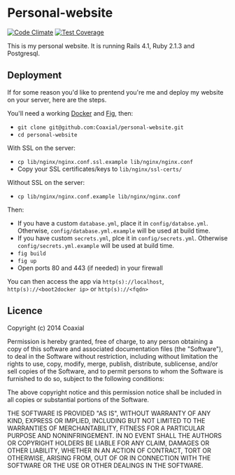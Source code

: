 # Personal-website
[![Code Climate](https://codeclimate.com/github/Coaxial/personal-website/badges/gpa.svg)](https://codeclimate.com/github/Coaxial/personal-website)
[![Test Coverage](https://codeclimate.com/github/Coaxial/personal-website/badges/coverage.svg)](https://codeclimate.com/github/Coaxial/personal-website)

This is my personal website. It is running Rails 4.1, Ruby 2.1.3 and Postgresql.
## Deployment
If for some reason you'd like to prentend you're me and deploy my website on your server, here are the steps.

You'll need a working [Docker](https://docs.docker.com/installation/#installation) and [Fig](http://www.fig.sh/install.html), then:

* `git clone git@github.com:Coaxial/personal-website.git`
* `cd personal-website`

With SSL on the server:

* `cp lib/nginx/nginx.conf.ssl.example lib/nginx/nginx.conf`
* Copy your SSL certificates/keys to `lib/nginx/ssl-certs/`

Without SSL on the server:

* `cp lib/nginx/nginx.conf.example lib/nginx/nginx.conf`

Then:

* If you have a custom `database.yml`, place it in `config/databse.yml`. Otherwise, `config/database.yml.example`
will be used at build time.
* If you have  custom `secrets.yml`, plce it in `config/secrets.yml`. Otherwise `config/secrets.yml.example` will be
used at build time.
* `fig build`
* `fig up`
* Open ports 80 and 443 (if needed) in your firewall

You can then access the app via `http(s)://localhost`, `http(s)://<boot2docker ip>` or `http(s)://<fqdn>`

## Licence
Copyright (c) 2014 Coaxial

Permission is hereby granted, free of charge, to any person obtaining a copy
of this software and associated documentation files (the "Software"), to deal
in the Software without restriction, including without limitation the rights
to use, copy, modify, merge, publish, distribute, sublicense, and/or sell
copies of the Software, and to permit persons to whom the Software is
furnished to do so, subject to the following conditions:

The above copyright notice and this permission notice shall be included in
all copies or substantial portions of the Software.

THE SOFTWARE IS PROVIDED "AS IS", WITHOUT WARRANTY OF ANY KIND, EXPRESS OR
IMPLIED, INCLUDING BUT NOT LIMITED TO THE WARRANTIES OF MERCHANTABILITY,
FITNESS FOR A PARTICULAR PURPOSE AND NONINFRINGEMENT. IN NO EVENT SHALL THE
AUTHORS OR COPYRIGHT HOLDERS BE LIABLE FOR ANY CLAIM, DAMAGES OR OTHER
LIABILITY, WHETHER IN AN ACTION OF CONTRACT, TORT OR OTHERWISE, ARISING FROM,
OUT OF OR IN CONNECTION WITH THE SOFTWARE OR THE USE OR OTHER DEALINGS IN
THE SOFTWARE.

